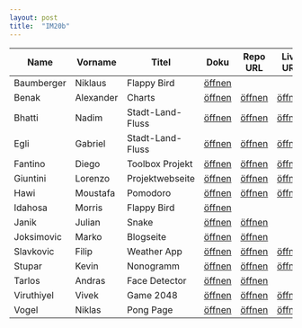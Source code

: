 ```yaml
---
layout: post
title:  "IM20b"
---
```


| Name       | Vorname   | Titel            | Doku         | Repo URL     | Live URL     | Folien       | Status         | Option |
| ---------- | --------- | ---------------- | ------------ | ------------ | ------------ | ------------ | -------------- | ------ |
| Baumberger | Niklaus   | Flappy Bird      | [öffnen][11] |              |              |              | <v>Interim</v> | JS     |
| Benak      | Alexander | Charts           | [öffnen][12] | [öffnen][32] | [öffnen][52] | [öffnen][72] | <v>Interim</v> | Python |
| Bhatti     | Nadim     | Stadt-Land-Fluss | [öffnen][13] | [öffnen][33] | [öffnen][53] | [öffnen][73] | <v>Interim</v> | Mix    |
| Egli       | Gabriel   | Stadt-Land-Fluss | [öffnen][14] | [öffnen][34] | [öffnen][54] | [öffnen][74] | <v>Interim</v> | Mix    |
| Fantino    | Diego     | Toolbox Projekt  | [öffnen][15] | [öffnen][35] | [öffnen][55] | [öffnen][75] | <v>Interim</v> | Python |
| Giuntini   | Lorenzo   | Projektwebseite  | [öffnen][16] | [öffnen][36] | [öffnen][56] | [öffnen][76] | <v>Interim</v> | JS     |
| Hawi       | Moustafa  | Pomodoro         | [öffnen][17] | [öffnen][37] | [öffnen][57] | [öffnen][77] | <v>Interim</v> | JS     |
| Idahosa    | Morris    | Flappy Bird      | [öffnen][18] |              |              |              | <v>Interim</v> | JS     |
| Janik      | Julian    | Snake            | [öffnen][19] | [öffnen][39] |              |              | <o>Spec</o>    | JS     |
| Joksimovic | Marko     | Blogseite        | [öffnen][20] | [öffnen][40] |              |              | <v>Interim</v> | Python |
| Slavkovic  | Filip     | Weather App      | [öffnen][21] | [öffnen][41] | [öffnen][61] | [öffnen][81] | <v>Interim</v> | React  |
| Stupar     | Kevin     | Nonogramm        | [öffnen][22] | [öffnen][42] | [öffnen][62] | [öffnen][82] | <v>Interim</v> | JS     |
| Tarlos     | Andras    | Face Detector    | [öffnen][23] | [öffnen][43] |              |              | <v>Interim</v> | Mix    |
| Viruthiyel | Vivek     | Game 2048        | [öffnen][24] | [öffnen][44] | [öffnen][64] | [öffnen][84] | <v>Interim</v> | JS     |
| Vogel      | Niklas    | Pong Page        | [öffnen][25] | [öffnen][45] | [öffnen][65] | [öffnen][85] | <v>Interim</v> | JS     |

<style>
r { color: Red }
o { color: Orange }
g { color: Green }
v { color: Darkviolet }
</style>
                                                              
[11]: doc/S4F-Projekt_Niklaus_Baumberger_Morris_Idahosa.pdf
[12]: doc/S4F-Projekt_Benak_Alexander_Charts.pdf
[13]: doc/S4F-Projekt_Nadim_Bhatti_Gabriel_Egli_Stadt-Land-Fluss.pdf
[14]: doc/S4F-Projekt_Nadim_Bhatti_Gabriel_Egli_Stadt-Land-Fluss.pdf
[15]: doc/S4F-Projekt_Diego_Fantino.pdf
[16]: doc/S4F-Projekt_Lorenzo_Giuntini_Projektwebseite.pdf
[17]: doc/S4F-Projekt_Moustafa_Hawi_Pomodoro.pdf
[18]: doc/S4F-Projekt_Niklaus_Baumberger_Morris_Idahosa.pdf
[19]: doc/S4F-Projekt_Julian_Janik.pdf
[20]: doc/S4F-Projekt_Marko_Joksimovic.pdf
[21]: doc/S4F-Projekt_Filip_Slavkovic_Weatherapp.pdf
[22]: doc/S4F-Projekt_Kevin_Stupar_Nonogramm.pdf
[23]: doc/S4F-Projekt_Andras_Tarlos_Face_Detector.pdf
[24]: doc/S4F-Projekt_Vivek_Viruthiyel_2048.pdf
[25]: doc/S4F-Projekt_Niklas_Vogel.pdf

[32]: https://github.com/bzz-fgict/s4f-project-benaka17
[33]: https://github.com/02Gqbriel/sff-stadtlandfluss
[34]: https://github.com/02Gqbriel/sff-stadtlandfluss
[35]: https://github.com/DFantino55/S4F
[36]: https://github.com/bzz-fgict/s4f-project-Medox36
[37]: https://github.com/bzz-fgict/s4f-project-MoustafaHawii

[39]: https://github.com/Julian20048/Porjekts4f.git
[40]: https://github.com/JoksimovicM/CarBlog
[41]: https://github.com/bzz-fgict/s4f-project-filipmornshuel
[42]: https://github.com/bzz-fgict/s4f-project-pantherinblack
[43]: https://github.com/AndrasTarlos/Face_Detector
[44]: https://github.com/bzz-fgict/s4f-project-vivek698.git
[45]: https://github.com/Nukufel/PongJS

[52]: https://benaka17.github.io/Self-Driving-Car/
[53]: https://sff-stadtlandfluss.gabriel-egli.ch/
[54]: https://sff-stadtlandfluss.gabriel-egli.ch/
[55]: https://dfantino55.github.io/S4F/
[56]: https://projects.giuntini.ch/
[57]: https://fictional-tribble-d117d0c0.pages.github.io/

[61]: https://6293b47227be7e6b41f7a1c4--subtle-crostata-d0a150.netlify.app/
[62]: https://bzz-fgict.github.io/s4f-project-pantherinblack/

[64]: https://vivek698.github.io/Game2048/
[65]: https://nukufel.github.io/PongJS/

[72]: slides/S4F-Folien_Alexander_Benak.pdf
[73]: slides/S4F-Folien_Nadim_Bhatti_Gabriel_Egli.pdf
[74]: slides/S4F-Folien_Nadim_Bhatti_Gabriel_Egli.pdf
[75]: slides/S4F-Folien_Diego_Fantino.pdf
[76]: slides/S4F-Folien_Lorenzo_Giuntini.pdf
[77]: slides/S4F-Folien_Moustafa_Hawi.pdf

[81]: slides/S4F-Folien_Filip_Slavkovic.pdf
[82]: slides/S4F-Folien_Kevin_Stupar.pdf

[84]: slides/S4F-Folien_Vivek_Viruthiyel.pdf
[85]: slides/S4F-Folien_Niklas_Vogel.pdf
